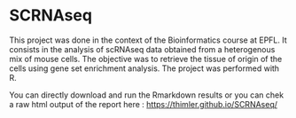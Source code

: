 # SCRNAseq

This project was done in the context of the Bioinformatics course at EPFL. It consists in the analysis of scRNAseq data obtained from a heterogenous mix of mouse cells. The objective was to retrieve the tissue of origin of the cells using gene set enrichment analysis. The project was performed with R.

You can directly download and run the Rmarkdown results or you can chek a raw html output of the report here : https://thimler.github.io/SCRNAseq/
